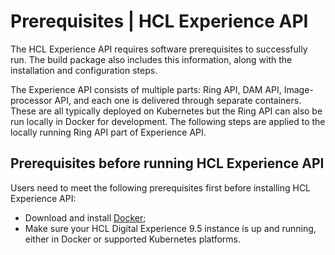 # Prerequisites \| HCL Experience API

The HCL Experience API requires software prerequisites to successfully run. The build package also includes this information, along with the installation and configuration steps.

The Experience API consists of multiple parts: Ring API, DAM API, Image-processor API, and each one is delivered through separate containers. These are all typically deployed on Kubernetes but the Ring API can also be run locally in Docker for development. The following steps are applied to the locally running Ring API part of Experience API.

## Prerequisites before running HCL Experience API

Users need to meet the following prerequisites first before installing HCL Experience API:

-   Download and install [Docker](https://docs.docker.com/install/);
-   Make sure your HCL Digital Experience 9.5 instance is up and running, either in Docker or supported Kubernetes platforms.



